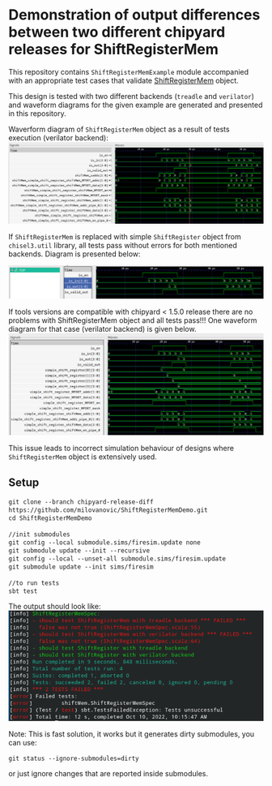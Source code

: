 

Demonstration of output differences between two different chipyard releases for ShiftRegisterMem
===================

This repository contains `ShiftRegisterMemExample` module accompanied with an appropriate test cases that validate [ShiftRegisterMem](https://github.com/ucb-bar/dsptools/blob/master/rocket/src/main/scala/craft/ShiftRegisterMem.scala) object.

This design is tested with two different backends (`treadle` and `verilator`) and waveform diagrams for the given example are generated and presented in this repository.

Waverform diagram of `ShiftRegisterMem` object as a result of tests execution (verilator backend):
![verilator backend](./doc/images/verilator_shift_mem.png)

If `ShiftRegisterMem` is replaced with simple `ShiftRegister` object from `chisel3.util` library, all tests pass without errors for both mentioned backends. Diagram is presented below:

![verilator backend](./doc/images/verilator_shift_reg.png)

If tools versions are compatible with chipyard < 1.5.0 release there are no problems with ShiftRegisterMem object and all tests pass!!!
One waveform diagram for that case (verilator backend) is given below.
![verilator backend](./doc/images/verilator_shift_mem_ok.png)

This issue leads to incorrect simulation behaviour of designs where `ShiftRegisterMem` object is extensively used.

## Setup

```
git clone --branch chipyard-release-diff https://github.com/milovanovic/ShiftRegisterMemDemo.git
cd ShiftRegisterMemDemo

//init submodules
git config --local submodule.sims/firesim.update none
git submodule update --init --recursive
git config --local --unset-all submodule.sims/firesim.update
git submodule update --init sims/firesim

//to run tests
sbt test
```

The output should look like:
![report](./doc/images/report.png)


Note: This is fast solution, it works but it generates dirty submodules, you can use:

    git status --ignore-submodules=dirty

or just ignore changes that are reported inside submodules.

